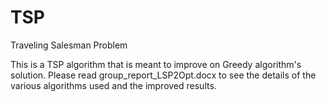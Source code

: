 # TSP
Traveling Salesman Problem

This is a TSP algorithm that is meant to improve on Greedy algorithm's solution. Please read group_report_LSP2Opt.docx to see the details of the various algorithms used and the improved results.
